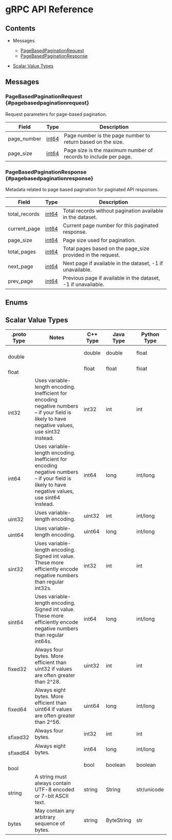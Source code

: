 [//]: # (Generated by grpc-framework using protoc-gen-doc)
[//]: # (Do not edit)

# gRPC API Reference

## Contents



- Messages
    - [PageBasedPaginationRequest](#pagebasedpaginationrequest)
    - [PageBasedPaginationResponse](#pagebasedpaginationresponse)
  



- [Scalar Value Types](#scalar-value-types)



 <!-- end services -->

## Messages


### PageBasedPaginationRequest {#pagebasedpaginationrequest}
Request parameters for page-based pagination.


| Field | Type | Description |
| ----- | ---- | ----------- |
| page_number | [ int64](#int64) | Page number is the page number to return based on the size. |
| page_size | [ int64](#int64) | Page size is the maximum number of records to include per page. |
 <!-- end Fields -->
 <!-- end HasFields -->


### PageBasedPaginationResponse {#pagebasedpaginationresponse}
Metadata related to page based pagination for paginated API responses.


| Field | Type | Description |
| ----- | ---- | ----------- |
| total_records | [ int64](#int64) | Total records without pagination available in the dataset. |
| current_page | [ int64](#int64) | Current page number for this paginated response. |
| page_size | [ int64](#int64) | Page size used for pagination. |
| total_pages | [ int64](#int64) | Total pages based on the page_size provided in the request. |
| next_page | [ int64](#int64) | Next page if available in the dataset, -1 if unavailable. |
| prev_page | [ int64](#int64) | Previous page if available in the dataset, -1 if unavailable. |
 <!-- end Fields -->
 <!-- end HasFields -->
 <!-- end messages -->

## Enums
 <!-- end Enums -->
 <!-- end Files -->

## Scalar Value Types

| .proto Type | Notes | C++ Type | Java Type | Python Type |
| ----------- | ----- | -------- | --------- | ----------- |
| <div><h4 id="double" /></div><a name="double" /> double |  | double | double | float |
| <div><h4 id="float" /></div><a name="float" /> float |  | float | float | float |
| <div><h4 id="int32" /></div><a name="int32" /> int32 | Uses variable-length encoding. Inefficient for encoding negative numbers – if your field is likely to have negative values, use sint32 instead. | int32 | int | int |
| <div><h4 id="int64" /></div><a name="int64" /> int64 | Uses variable-length encoding. Inefficient for encoding negative numbers – if your field is likely to have negative values, use sint64 instead. | int64 | long | int/long |
| <div><h4 id="uint32" /></div><a name="uint32" /> uint32 | Uses variable-length encoding. | uint32 | int | int/long |
| <div><h4 id="uint64" /></div><a name="uint64" /> uint64 | Uses variable-length encoding. | uint64 | long | int/long |
| <div><h4 id="sint32" /></div><a name="sint32" /> sint32 | Uses variable-length encoding. Signed int value. These more efficiently encode negative numbers than regular int32s. | int32 | int | int |
| <div><h4 id="sint64" /></div><a name="sint64" /> sint64 | Uses variable-length encoding. Signed int value. These more efficiently encode negative numbers than regular int64s. | int64 | long | int/long |
| <div><h4 id="fixed32" /></div><a name="fixed32" /> fixed32 | Always four bytes. More efficient than uint32 if values are often greater than 2^28. | uint32 | int | int |
| <div><h4 id="fixed64" /></div><a name="fixed64" /> fixed64 | Always eight bytes. More efficient than uint64 if values are often greater than 2^56. | uint64 | long | int/long |
| <div><h4 id="sfixed32" /></div><a name="sfixed32" /> sfixed32 | Always four bytes. | int32 | int | int |
| <div><h4 id="sfixed64" /></div><a name="sfixed64" /> sfixed64 | Always eight bytes. | int64 | long | int/long |
| <div><h4 id="bool" /></div><a name="bool" /> bool |  | bool | boolean | boolean |
| <div><h4 id="string" /></div><a name="string" /> string | A string must always contain UTF-8 encoded or 7-bit ASCII text. | string | String | str/unicode |
| <div><h4 id="bytes" /></div><a name="bytes" /> bytes | May contain any arbitrary sequence of bytes. | string | ByteString | str |


